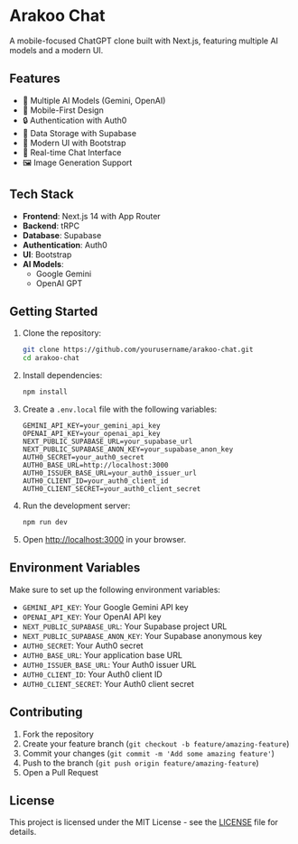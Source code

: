 # Arakoo Chat

A mobile-focused ChatGPT clone built with Next.js, featuring multiple AI models and a modern UI.

## Features

- 🤖 Multiple AI Models (Gemini, OpenAI)
- 📱 Mobile-First Design
- 🔒 Authentication with Auth0
- 💾 Data Storage with Supabase
- 🎨 Modern UI with Bootstrap
- 🔄 Real-time Chat Interface
- 🖼️ Image Generation Support

## Tech Stack

- **Frontend**: Next.js 14 with App Router
- **Backend**: tRPC
- **Database**: Supabase
- **Authentication**: Auth0
- **UI**: Bootstrap
- **AI Models**:
  - Google Gemini
  - OpenAI GPT

## Getting Started

1. Clone the repository:

   ```bash
   git clone https://github.com/yourusername/arakoo-chat.git
   cd arakoo-chat
   ```

2. Install dependencies:

   ```bash
   npm install
   ```

3. Create a `.env.local` file with the following variables:

   ```
   GEMINI_API_KEY=your_gemini_api_key
   OPENAI_API_KEY=your_openai_api_key
   NEXT_PUBLIC_SUPABASE_URL=your_supabase_url
   NEXT_PUBLIC_SUPABASE_ANON_KEY=your_supabase_anon_key
   AUTH0_SECRET=your_auth0_secret
   AUTH0_BASE_URL=http://localhost:3000
   AUTH0_ISSUER_BASE_URL=your_auth0_issuer_url
   AUTH0_CLIENT_ID=your_auth0_client_id
   AUTH0_CLIENT_SECRET=your_auth0_client_secret
   ```

4. Run the development server:

   ```bash
   npm run dev
   ```

5. Open [http://localhost:3000](http://localhost:3000) in your browser.

## Environment Variables

Make sure to set up the following environment variables:

- `GEMINI_API_KEY`: Your Google Gemini API key
- `OPENAI_API_KEY`: Your OpenAI API key
- `NEXT_PUBLIC_SUPABASE_URL`: Your Supabase project URL
- `NEXT_PUBLIC_SUPABASE_ANON_KEY`: Your Supabase anonymous key
- `AUTH0_SECRET`: Your Auth0 secret
- `AUTH0_BASE_URL`: Your application base URL
- `AUTH0_ISSUER_BASE_URL`: Your Auth0 issuer URL
- `AUTH0_CLIENT_ID`: Your Auth0 client ID
- `AUTH0_CLIENT_SECRET`: Your Auth0 client secret

## Contributing

1. Fork the repository
2. Create your feature branch (`git checkout -b feature/amazing-feature`)
3. Commit your changes (`git commit -m 'Add some amazing feature'`)
4. Push to the branch (`git push origin feature/amazing-feature`)
5. Open a Pull Request

## License

This project is licensed under the MIT License - see the [LICENSE](LICENSE) file for details.
